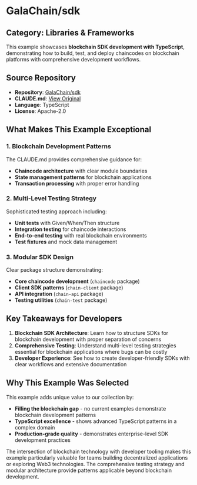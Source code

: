 # GalaChain/sdk

## Category: Libraries & Frameworks

This example showcases **blockchain SDK development with TypeScript**, demonstrating how to build, test, and deploy chaincodes on blockchain platforms with comprehensive development workflows.

## Source Repository
- **Repository**: [GalaChain/sdk](https://github.com/GalaChain/sdk)
- **CLAUDE.md**: [View Original](https://github.com/GalaChain/sdk/blob/main/CLAUDE.md)
- **Language**: TypeScript
- **License**: Apache-2.0

## What Makes This Example Exceptional

### 1. Blockchain Development Patterns
The CLAUDE.md provides comprehensive guidance for:
- **Chaincode architecture** with clear module boundaries
- **State management patterns** for blockchain applications
- **Transaction processing** with proper error handling

### 2. Multi-Level Testing Strategy
Sophisticated testing approach including:
- **Unit tests** with Given/When/Then structure
- **Integration testing** for chaincode interactions
- **End-to-end testing** with real blockchain environments
- **Test fixtures** and mock data management

### 3. Modular SDK Design
Clear package structure demonstrating:
- **Core chaincode development** (`chaincode` package)
- **Client SDK patterns** (`chain-client` package)
- **API integration** (`chain-api` package)
- **Testing utilities** (`chain-test` package)

## Key Takeaways for Developers

1. **Blockchain SDK Architecture**: Learn how to structure SDKs for blockchain development with proper separation of concerns
2. **Comprehensive Testing**: Understand multi-level testing strategies essential for blockchain applications where bugs can be costly
3. **Developer Experience**: See how to create developer-friendly SDKs with clear workflows and extensive documentation

## Why This Example Was Selected

This example adds unique value to our collection by:
- **Filling the blockchain gap** - no current examples demonstrate blockchain development patterns
- **TypeScript excellence** - shows advanced TypeScript patterns in a complex domain
- **Production-grade quality** - demonstrates enterprise-level SDK development practices

The intersection of blockchain technology with developer tooling makes this example particularly valuable for teams building decentralized applications or exploring Web3 technologies. The comprehensive testing strategy and modular architecture provide patterns applicable beyond blockchain development.

